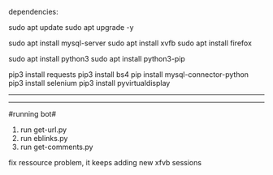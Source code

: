 dependencies: 

sudo apt update
sudo apt upgrade -y

sudo apt install mysql-server
sudo apt install xvfb
sudo apt install firefox

sudo apt install python3
sudo apt install python3-pip

pip3 install requests
pip3 install bs4 
pip install mysql-connector-python 
pip3 install selenium
pip3 install pyvirtualdisplay

-----------------------------------------------
-----------------------------------------------
#running bot#

1.  run get-url.py
2. run eblinks.py
3. run get-comments.py

fix ressource problem, it keeps adding new xfvb sessions
